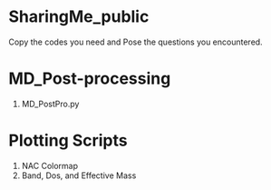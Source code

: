 # SharingMe_public
Copy the codes you need and Pose the questions you encountered.
# MD_Post-processing
1. MD_PostPro.py
# Plotting Scripts
1. NAC Colormap
2. Band, Dos, and Effective Mass

